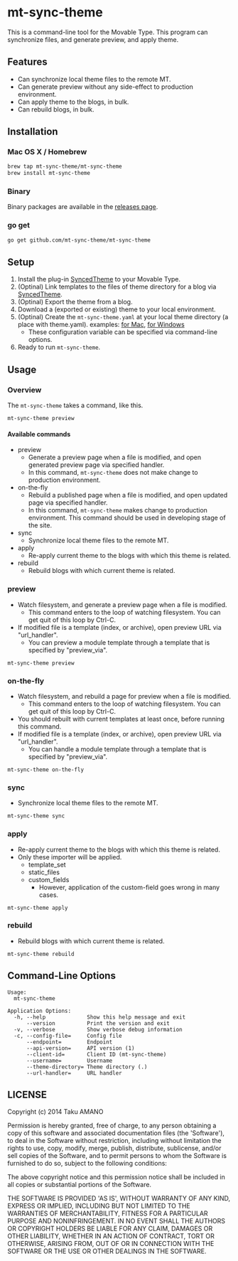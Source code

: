 # mt-sync-theme

This is a command-line tool for the Movable Type. This program can synchronize files, and generate preview, and apply theme.


## Features

* Can synchronize local theme files to the remote MT.
* Can generate preview without any side-effect to production environment.
* Can apply theme to the blogs, in bulk.
* Can rebuild blogs, in bulk.


## Installation

### Mac OS X / Homebrew

```sh
brew tap mt-sync-theme/mt-sync-theme
brew install mt-sync-theme
```

### Binary

Binary packages are available in the [releases page](https://github.com/mt-sync-theme/mt-sync-theme/releases).

### go get

```sh
go get github.com/mt-sync-theme/mt-sync-theme
```

## Setup

1. Install the plug-in [SyncedTheme](https://github.com/mt-sync-theme/mt-plugin-SyncedTheme/releases) to your Movable Type.
1. (Optinal) Link templates to the files of theme directory for a blog via [SyncedTheme](https://github.com/mt-sync-theme/mt-plugin-SyncedTheme/releases).
1. (Optinal) Export the theme from a blog.
1. Download a (exported or existing) theme to your local environment.
1. (Optinal) Create the `mt-sync-theme.yaml` at your local theme directory (a place with theme.yaml). examples: [for Mac](https://github.com/mt-sync-theme/mt-sync-theme/blob/master/example/mt-sync-theme.yaml), [for Windows](https://github.com/mt-sync-theme/mt-sync-theme/blob/master/example/windows/mt-sync-theme.yaml)
    * These configuration variable can be specified via command-line options.
1. Ready to run `mt-sync-theme`.


## Usage

### Overview

The `mt-sync-theme` takes a command, like this.
```
mt-sync-theme preview
```

#### Available commands

* preview
    * Generate a preview page when a file is modified, and open generated preview page via specified handler.
    * In this command, `mt-sync-theme` does not make change to production environment.
* on-the-fly
    * Rebuild a published page when a file is modified, and open updated page via specified handler.
    * In this command, `mt-sync-theme` makes change to production environment. This command should be used in developing stage of the site.
* sync
    * Synchronize local theme files to the remote MT.
* apply
    * Re-apply current theme to the blogs with which this theme is related.
* rebuild
    * Rebuild blogs with which current theme is related.

### preview

* Watch filesystem, and generate a preview page when a file is modified.
    * This command enters to the loop of watching filesystem. You can get quit of this loop by Ctrl-C.
* If modified file is a template (index, or archive), open preview URL via "url_handler".
    * You can preview a module template through a template that is specified by "preview_via".

```
mt-sync-theme preview
```

### on-the-fly

* Watch filesystem, and rebuild a page for preview when a file is modified.
    * This command enters to the loop of watching filesystem. You can get quit of this loop by Ctrl-C.
* You should rebuilt with current templates at least once, before running this command.
* If modified file is a template (index, or archive), open preview URL via "url_handler".
    * You can handle a module template through a template that is specified by "preview_via".

```
mt-sync-theme on-the-fly
```

### sync

* Synchronize local theme files to the remote MT.

```
mt-sync-theme sync
```

### apply

* Re-apply current theme to the blogs with which this theme is related.
* Only these importer will be applied.
    * template_set
    * static_files
    * custom_fields
        * However, application of the custom-field goes wrong in many cases.

```
mt-sync-theme apply
```

### rebuild

* Rebuild blogs with which current theme is related.

```
mt-sync-theme rebuild
```


## Command-Line Options

```
Usage:
  mt-sync-theme

Application Options:
  -h, --help             Show this help message and exit
      --version          Print the version and exit
  -v, --verbose          Show verbose debug information
  -c, --config-file=     Config file
      --endpoint=        Endpoint
      --api-version=     API version (1)
      --client-id=       Client ID (mt-sync-theme)
      --username=        Username
      --theme-directory= Theme directory (.)
      --url-handler=     URL handler
```

## LICENSE

Copyright (c) 2014 Taku AMANO

Permission is hereby granted, free of charge, to any person obtaining
a copy of this software and associated documentation files (the
'Software'), to deal in the Software without restriction, including
without limitation the rights to use, copy, modify, merge, publish,
distribute, sublicense, and/or sell copies of the Software, and to
permit persons to whom the Software is furnished to do so, subject to
the following conditions:

The above copyright notice and this permission notice shall be
included in all copies or substantial portions of the Software.

THE SOFTWARE IS PROVIDED 'AS IS', WITHOUT WARRANTY OF ANY KIND,
EXPRESS OR IMPLIED, INCLUDING BUT NOT LIMITED TO THE WARRANTIES OF
MERCHANTABILITY, FITNESS FOR A PARTICULAR PURPOSE AND NONINFRINGEMENT.
IN NO EVENT SHALL THE AUTHORS OR COPYRIGHT HOLDERS BE LIABLE FOR ANY
CLAIM, DAMAGES OR OTHER LIABILITY, WHETHER IN AN ACTION OF CONTRACT,
TORT OR OTHERWISE, ARISING FROM, OUT OF OR IN CONNECTION WITH THE
SOFTWARE OR THE USE OR OTHER DEALINGS IN THE SOFTWARE.
